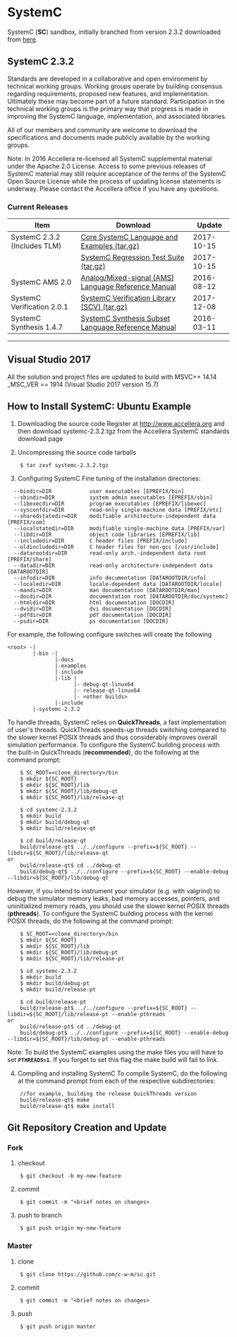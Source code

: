 # SystemC
SystemC (**SC**) sandbox, initially branched from version 2.3.2 downloaded from [here](http://www.accellera.org/downloads/standards/systemc).

## SystemC 2.3.2
Standards are developed in a collaborative and open environment by technical working groups. Working groups operate by building consensus regarding requirements, proposed new features, and implementation. Ultimately these may become part of a future standard. Participation in the technical working groups is the primary way that progress is made in improving the SystemC language, implementation, and associated libraries.

All of our members and community are welcome to download the specifications and documents made publicly available by the working groups.

Note: In 2016 Accellera re-licensed all SystemC supplemental material under the Apache 2.0 License. Access to some previous releases of SystemC material may still require acceptance of the terms of the SystemC Open Source License while the process of updating license statements is underway. Please contact the Accellera office if you have any questions.

### Current Releases
| Item                         | Download                                            | Update     |
|------------------------------|-----------------------------------------------------|------------|
| SystemC 2.3.2 (Includes TLM) | [Core SystemC Language and Examples (tar.gz)](http://www.accellera.org/images/downloads/standards/systemc/systemc-2.3.2.tar.gz)         | 2017-10-15 |
|                              | [SystemC Regression Test Suite (tar.gz)](http://www.accellera.org/images/downloads/standards/systemc/systemc-regressions-2.3.2.tar.gz)	             | 2017-10-15 |
| SystemC AMS 2.0              | [Analog/Mixed-signal (AMS) Language Reference Manual](http://www.accellera.org/images/downloads/standards/systemc/SystemC_AMS_2_0_LRM.pdf) | 2016-08-12 |
| SystemC Verification 2.0.1   | [SystemC Verification Library (SCV) (tar.gz)](http://www.accellera.org/images/downloads/standards/systemc/scv-2.0.1.tar.gz)         | 2017-12-08 |
| SystemC Synthesis 1.4.7      | [SystemC Synthesis Subset Language Reference Manual](http://www.accellera.org/images/downloads/standards/systemc/SystemC_Synthesis_Subset_1_4_7.pdf)  | 2016-03-11 |
---------------------------------------------------------------------------------------------------

## Visual Studio 2017
All the solution and project files are updated to build with MSVC++ 14.14 _MSC_VER == 1914 (Visual Studio 2017 version 15.7)

## How to Install SystemC: Ubuntu Example
1. Downloading the source code
Register at http://www.accellera.org and then download systemc-2.3.2.tgz from the Accellera SystemC standards download page

2. Uncompressing the source code tarballs
```
	$ tar zxvf systemc-2.3.2.tgz
```

3. Configuring SystemC
Fine tuning of the installation directories:
```
  --bindir=DIR            user executables [EPREFIX/bin]
  --sbindir=DIR           system admin executables [EPREFIX/sbin]
  --libexecdir=DIR        program executables [EPREFIX/libexec]
  --sysconfdir=DIR        read-only single-machine data [PREFIX/etc]
  --sharedstatedir=DIR    modifiable architecture-independent data [PREFIX/com]
  --localstatedir=DIR     modifiable single-machine data [PREFIX/var]
  --libdir=DIR            object code libraries [EPREFIX/lib]
  --includedir=DIR        C header files [PREFIX/include]
  --oldincludedir=DIR     C header files for non-gcc [/usr/include]
  --datarootdir=DIR       read-only arch.-independent data root [PREFIX/share]
  --datadir=DIR           read-only architecture-independent data [DATAROOTDIR]
  --infodir=DIR           info documentation [DATAROOTDIR/info]
  --localedir=DIR         locale-dependent data [DATAROOTDIR/locale]
  --mandir=DIR            man documentation [DATAROOTDIR/man]
  --docdir=DIR            documentation root [DATAROOTDIR/doc/systemc]
  --htmldir=DIR           html documentation [DOCDIR]
  --dvidir=DIR            dvi documentation [DOCDIR]
  --pdfdir=DIR            pdf documentation [DOCDIR]
  --psdir=DIR             ps documentation [DOCDIR]
```
For example, the following configure switches will create the following
```
<root> -|
        |-bin -|
               |-docs
               |-examples
               |-include
               |-lib |
                     |- debug-qt-linux64
                     |- release-qt-linux64
                     |- <other builds>
               |-include
        |-systemc-2.3.2
```
To handle threads, SystemC relies on __QuickThreads__, a fast implementation of user's threads. QuickThreads speeds-up threads switching compared to the slower kernel POSIX threads and thus considerably improves overall simulation performance. To configure the SystemC building process with the built-in QuickThreads (__recommended__), do the following at the command prompt:
```
	$ SC_ROOT=<clone_directory>/bin
    $ mkdir ${SC_ROOT}
    $ mkdir ${SC_ROOT}/lib
    $ mkdir ${SC_ROOT}/lib/debug-qt
    $ mkdir ${SC_ROOT}/lib/release-qt

	$ cd systemc-2.3.2
	$ mkdir build
	$ mkdir build/debug-qt
	$ mkdir build/release-qt

	$ cd build/release-qt
	build/release-qt$ ../../configure --prefix=${SC_ROOT} --libdir=${SC_ROOT}/lib/release-qt
or
	build/release-qt$ cd ../debug-qt
	build/debug-qt$ ../../configure --prefix=${SC_ROOT} --enable-debug --libdir=${SC_ROOT}/lib/debug-qt
```
However, if you intend to instrument your simulator (e.g. with valgrind) to debug the simulator memory leaks, bad memory accesses, pointers, and uninitialized memory reads, you should use the slower kernel POSIX threads (__pthreads__). To configure the SystemC building process with the kernel POSIX threads, do the following at the command prompt:
```
	$ SC_ROOT=<clone_directory>/bin
    $ mkdir ${SC_ROOT}
    $ mkdir ${SC_ROOT}/lib
    $ mkdir ${SC_ROOT}/lib/debug-pt
    $ mkdir ${SC_ROOT}/lib/release-pt

	$ cd systemc-2.3.2
	$ mkdir build
	$ mkdir build/debug-pt
	$ mkdir build/release-pt

	$ cd build/release-pt
	build/release-pt$ ../../configure --prefix=${SC_ROOT} --libdir=${SC_ROOT}/lib/release-pt --enable-pthreads
or
	build/release-pt$ cd ../debug-pt
	build/debug-pt$ ../../configure --prefix=${SC_ROOT} --enable-debug --libdir=${SC_ROOT}/lib/debug-pt --enable-pthreads
```
Note: To build the SystemC examples using the make files you will have to set __`PTHREADS=1`__.  If you forget to set this flag the make build will fail to link.

4. Compiling and installing SystemC
To compile SystemC, do the following at the command prompt from each of the respective subdirectories:
```
	//for example, building the release QuickThreads version
	build/release-qt$ make
	build/release-qt$ make install
```

## Git Repository Creation and Update
### Fork
1. checkout
```
	$ git checkout -b my-new-feature
```
2. commit
```
	$ git commit -m "<brief notes on changes>
```
3. push to branch
```
	$ git push origin my-new-feature
```

### Master
1. clone
```
	$ git clone https://github.com/c-w-m/sc.git
```
2. commit
```
	$ git commit -m "<brief notes on changes>
```
3. push
```
	$ git push origin master
```
